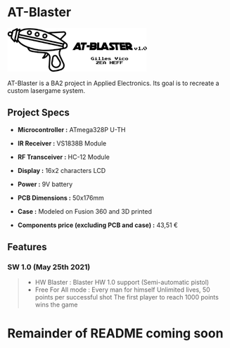 # AT-Blaster

<img src="https://raw.githubusercontent.com/Gvico/AT-Blaster/main/images/logo.png" alt="Logo" height="100" />

AT-Blaster is a BA2 project in Applied Electronics.
Its goal is to recreate a custom lasergame system.

## Project Specs

- **Microcontroller :** ATmega328P U-TH
- **IR Receiver :** VS1838B Module
- **RF Transceiver :** HC-12 Module
- **Display :** 16x2 characters LCD
- **Power :** 9V battery

- **PCB Dimensions :** 50x176mm
- **Case :** Modeled on Fusion 360 and 3D printed
- **Components price (excluding PCB and case) :** 43,51 €

## Features

### SW 1.0 (May 25th 2021)

> - HW Blaster :
> Blaster HW 1.0 support (Semi-automatic pistol)
> - Free For All mode :
> Every man for himself
> Unlimited lives, 50 points per successful shot
> The first player to reach 1000 points wins the game

# Remainder of README coming soon